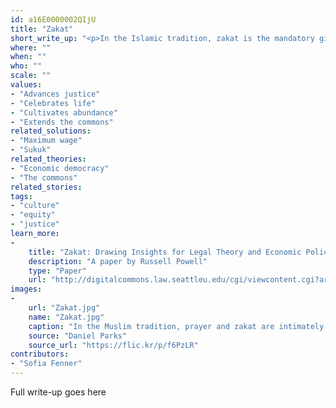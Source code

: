 ```yaml
---
id: a16E0000002QIjU
title: "Zakat"
short_write_up: "<p>In the Islamic tradition, zakat is the mandatory gifting of a portion of one’s income and wealth to poorer citizens, debtors, the enslaved, those struggling for justice, and those far from home. Over centuries, zakat has been reduced to depoliticized charity, often at the expense of the principle’s fundamental point: we all have real claims on one another. The poor have some right to what we think of as the property of the rich. Immigrants have a right to a compassionate welcome. We need not devise new principles, or export Western ones, in our search for alternatives: the values that will support sustainable societies already exist all over the world. What we need to do is reclaim them.</p>"
where: ""
when: ""
who: ""
scale: ""
values:
- "Advances justice"
- "Celebrates life"
- "Cultivates abundance"
- "Extends the commons"
related_solutions:
- "Maximum wage"
- "Sukuk"
related_theories:
- "Economic democracy"
- "The commons"
related_stories:
tags:
- "culture"
- "equity"
- "justice"
learn_more:
-
    title: "Zakat: Drawing Insights for Legal Theory and Economic Policy"
    description: "A paper by Russell Powell"
    type: "Paper"
    url: "http://digitalcommons.law.seattleu.edu/cgi/viewcontent.cgi?article=1089&context=faculty"
images:
-
    url: "Zakat.jpg"
    name: "Zakat.jpg"
    caption: "In the Muslim tradition, prayer and zakat are intimately linked. There is no relationship with the divine separate from our equitable relationships with one another."
    source: "Daniel Parks"
    source_url: "https://flic.kr/p/f6PzLR"
contributors:
- "Sofia Fenner"
---
```

Full write-up goes here

